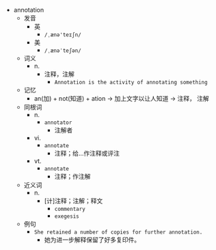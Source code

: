 - annotation
  - 发音
    - 英
      - `/ˌænə'teɪʃn/`
    - 美
      - `/ˌænəˈteʃən/`
  - 词义
    - n.
      - 注释，注解
        - `Annotation is the activity of annotating something`
  - 记忆
    - an(加) + not(知道) + ation → 加上文字以让人知道 → 注释， 注解
  - 同根词
    - n.
      - `annotator`
        - 注解者
    - vi.
      - `annotate`
        - 注释；给…作注释或评注
    - vt.
      - `annotate`
        - 注释；作注解
  - 近义词
    - n.
      - [计]注释；注解；释文
        - `commentary`
        - `exegesis`
  - 例句
    - `She retained a number of copies for further annotation.`
      - 她为进一步解释保留了好多复印件。

